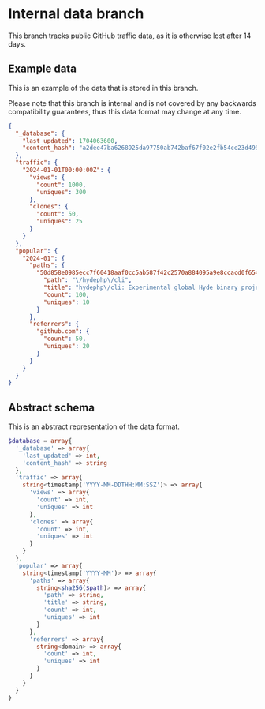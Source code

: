 # Internal data branch

This branch tracks public GitHub traffic data, as it is otherwise lost after 14 days.

## Example data

This is an example of the data that is stored in this branch.

Please note that this branch is internal and is not covered by any backwards compatibility guarantees, thus this data format may change at any time.

```json
{
  "_database": {
    "last_updated": 1704063600,
    "content_hash": "a2dee47ba6268925da97750ab742baf67f02e2fb54ce23d499fb66a5b0222903"
  },
  "traffic": {
    "2024-01-01T00:00:00Z": {
      "views": {
        "count": 1000,
        "uniques": 300
      },
      "clones": {
        "count": 50,
        "uniques": 25
      }
    }
  },
  "popular": {
    "2024-01": {
      "paths": {
        "50d858e0985ecc7f60418aaf0cc5ab587f42c2570a884095a9e8ccacd0f6545c": {
          "path": "\/hydephp\/cli",
          "title": "hydephp\/cli: Experimental global Hyde binary project",
          "count": 100,
          "uniques": 10
        }
      },
      "referrers": {
        "github.com": {
          "count": 50,
          "uniques": 20
        }
      }
    }
  }
}
```

## Abstract schema

This is an abstract representation of the data format.

```php
$database = array{
  '_database' => array{
    'last_updated' => int,
    'content_hash' => string
  },
  'traffic' => array{
    string<timestamp('YYYY-MM-DDTHH:MM:SSZ')> => array{
      'views' => array{
        'count' => int,
        'uniques' => int
      },
      'clones' => array{
        'count' => int,
        'uniques' => int
      }
    }
  },
  'popular' => array{
    string<timestamp('YYYY-MM')> => array{
      'paths' => array{
        string<sha256($path)> => array{
          'path' => string,
          'title' => string,
          'count' => int,
          'uniques' => int
        }
      },
      'referrers' => array{
        string<domain> => array{
          'count' => int,
          'uniques' => int
        }
      }
    }
  }
}
```
